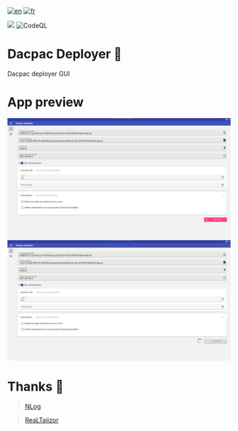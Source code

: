 [![en](https://img.shields.io/badge/lang-en-red.svg)](https://github.com/DevElkami/DacpacDeployer/blob/main/README.md)
[![fr](https://img.shields.io/badge/lang-fr-blue.svg)](https://github.com/DevElkami/DacpacDeployer/blob/main/README.fr-fr.md)

![](https://github.com/DevElkami/DacpacDeployer/actions/workflows/workflow.yml/badge.svg?branch=main)
![CodeQL](https://github.com/DevElkami/DacpacDeployer/actions/workflows/codeql.yml/badge.svg)

# Dacpac Deployer :ice_cube:
Dacpac deployer GUI

# App preview

![](https://github.com/DevElkami/DacpacDeployer/blob/main/1-fr.png)
![](https://github.com/DevElkami/DacpacDeployer/blob/main/2-fr.png)


# Thanks :pray:
> [NLog](https://github.com/NLog)

> [ReaLTaiizor](https://github.com/Taiizor/ReaLTaiizor)
